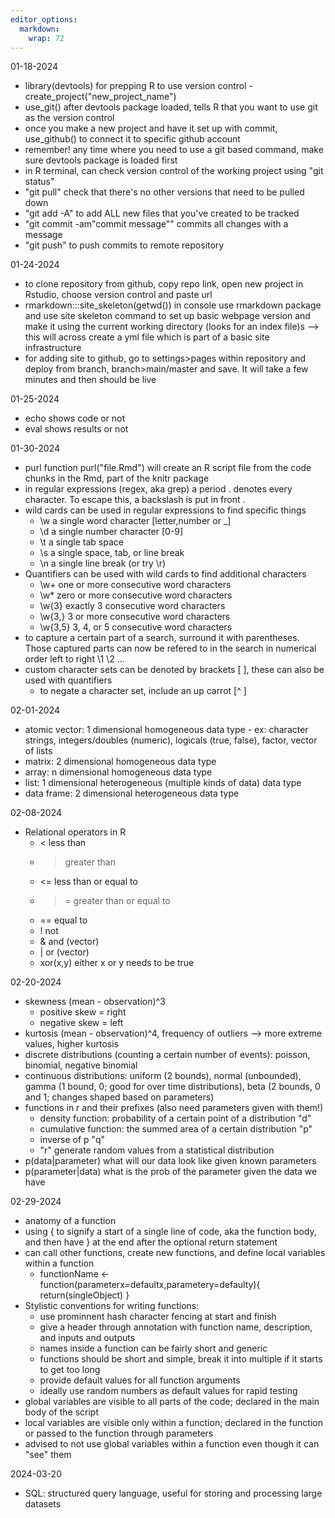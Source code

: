 ```yaml
---
editor_options: 
  markdown: 
    wrap: 72
---
```


01-18-2024 
  - library(devtools) for prepping R to use version control 
  -create_project("new_project_name")
  - use_git() after devtools package loaded, tells R that you want to use git as the version control 
  - once you make a new project and have it set up with commit, use_github() to connect it to specific github account
  - remember! any time where you need to use a git based command, make sure devtools package is loaded first
  - in R terminal, can check version control of the working project using "git status" 
  - "git pull" check that there's no other versions that need to be pulled down
  - "git add -A" to add ALL new files that you've created to be tracked
  - "git commit -am"commit message"" commits all changes with a message
  - "git push" to push commits to remote repository

01-24-2024
  - to clone repository from github, copy repo link, open new project in Rstudio, choose version control and paste url
  - rmarkdown:::site_skeleton(getwd()) in console use rmarkdown package and use site skeleton command to set up basic webpage version and make it using the current working directory (looks for an index file)s --> this will across create a yml file which is part of a basic site infrastructure
  - for adding site to github, go to settings>pages within repository and deploy from branch, branch>main/master and save. It will take a few minutes and then should be live
  
01-25-2024
  - echo shows code or not
  - eval shows results or not
  
01-30-2024
  - purl function purl("file.Rmd") will create an R script file from the code chunks in the Rmd, part of the knitr package
  - in regular expressions (regex, aka grep) a period . denotes every character. To escape this, a backslash is put in front \.
  - wild cards can be used in regular expressions to find specific things
    - \w a single word character [letter,number or _]
    - \d a single number character [0-9]
    - \t a single tab space
    - \s a single space, tab, or line break
    - \n a single line break (or try \r)
  - Quantifiers can be used with wild cards to find additional characters
    - \w+ one or more consecutive word characters
    - \w* zero or more consecutive word characters
    - \w{3} exactly 3 consecutive word characters
    - \w{3,} 3 or more consecutive word characters
    - \w{3,5} 3, 4, or 5 consecutive word characters
  - to capture a certain part of a search, surround it with parentheses. Those captured parts can now be refered to in the search in numerical order left to right \1 \2 ...
  - custom character sets can be denoted by brackets [ ], these can also be used with quantifiers
    - to negate a character set, include an up carrot [^ ]
    
    
02-01-2024
   - atomic vector: 1 dimensional homogeneous data type
    - ex: character strings, integers/doubles (numeric), logicals (true, false), factor, vector of lists
   - matrix: 2 dimensional homogeneous data type
   - array: n dimensional homogeneous data type
   - list: 1 dimensional heterogeneous (multiple kinds of data) data type
   - data frame: 2 dimensional heterogeneous data type
   
02-08-2024
  - Relational operators in R
    - < less than
    - > greater than
    - <= less than or equal to
    - >= greater than or equal to
    - == equal to
    - ! not
    - & and (vector)
    - | or (vector)
    - xor(x,y) either x or y needs to be true
    
02-20-2024
  - skewness (mean - observation)^3
    - positive skew = right
    - negative skew = left
  - kurtosis (mean - observation)^4, frequency of outliers --> more extreme values, higher kurtosis
  - discrete distributions (counting a certain number of events): poisson, binomial, negative binomial
  - continuous distributions: uniform (2 bounds), normal (unbounded), gamma (1 bound, 0; good for over time distributions), beta (2 bounds, 0 and 1; changes shaped based on parameters)
  - functions in r and their prefixes (also need parameters given with them!)
    - density function: probability of a certain point of a distribution "d"
    - cumulative function: the summed area of a certain distribution "p"
    - inverse of p "q"
    - "r" generate random values from a statistical distribution
  - p(data|parameter) what will our data look like given known parameters
  - p(parameter|data) what is the prob of the parameter given the data we have
  
  
02-29-2024
  - anatomy of a function
  - using { to signify a start of a single line of code, aka the function body, and then have } at the end after the optional return statement
  - can call other functions, create new functions, and define local variables within a function
    - functionName <- function(parameterx=defaultx,parametery=defaulty){
    return(singleObject)
    }
  - Stylistic conventions for writing functions:
    - use prominnent hash character fencing at start and finish
    - give a header through annotation with function name, description, and inputs and outputs 
    - names inside a function can be fairly short and generic
    - functions should be short and simple, break it into multiple if it starts to get too long
    - provide default values for all function arguments
    - ideally use random numbers as default values for rapid testing
  - global variables are visible to all parts of the code; declared in the main body of the script
  - local variables are visible only within a function; declared in the function or passed to the function through parameters
  - advised to not use global variables within a function even though it can "see" them
  
2024-03-20
  - SQL: structured query language, useful for storing and processing large datasets